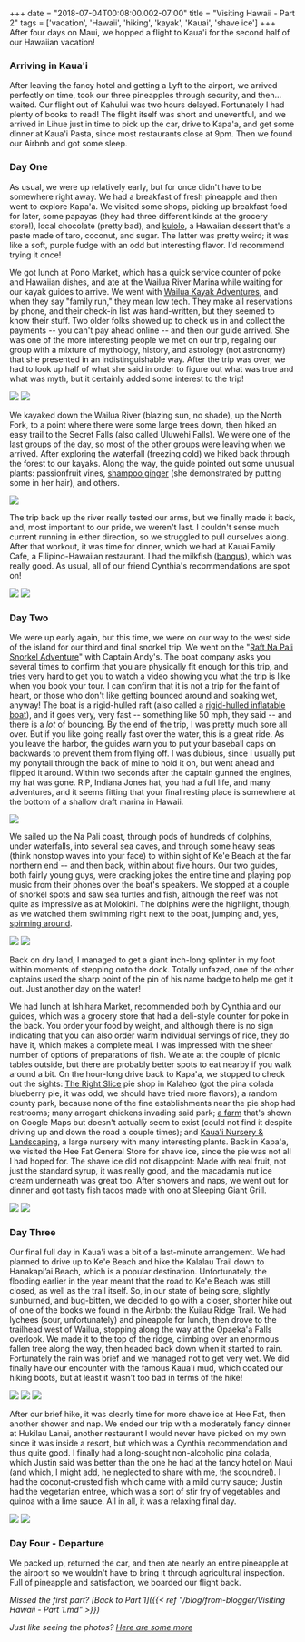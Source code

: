 +++
date = "2018-07-04T00:08:00.002-07:00"
title = "Visiting Hawaii - Part 2"
tags = ['vacation', 'Hawaii', 'hiking', 'kayak', 'Kauai', 'shave ice']
+++
After four days on Maui, we hopped a flight to Kaua'i for the second half of our Hawaiian vacation!

### Arriving in Kaua'i

After leaving the fancy hotel and getting a Lyft to the airport, we arrived perfectly on time, took our three pineapples through security, and then... waited.  Our flight out of Kahului was two hours delayed.  Fortunately I had plenty of books to read!  The flight itself was short and uneventful, and we arrived in Lihue just in time to pick up the car, drive to Kapa'a, and get some dinner at Kaua'i Pasta, since most restaurants close at 9pm.  Then we found our Airbnb and got some sleep.

### Day One

As usual, we were up relatively early, but for once didn't have to be somewhere right away.  We had a breakfast of fresh pineapple and then went to explore Kapa'a.  We visited some shops, picking up breakfast food for later, some papayas (they had three different kinds at the grocery store!), local chocolate (pretty bad), and [kulolo](https://en.wikipedia.org/wiki/Kulolo), a Hawaiian dessert that's a paste made of taro, coconut, and sugar.  The latter was pretty weird; it was like a soft, purple fudge with an odd but interesting flavor.  I'd recommend trying it once!

We got lunch at Pono Market, which has a quick service counter of poke and Hawaiian dishes, and ate at the Wailua River Marina while waiting for our kayak guides to arrive.  We went with [Wailua Kayak Adventures](https://www.wailuakayakadventure.com/), and when they say "family run," they mean low tech.  They make all reservations by phone, and their check-in list was hand-written, but they seemed to know their stuff.  Two older folks showed up to check us in and collect the payments -- you can't pay ahead online -- and then our guide arrived.  She was one of the more interesting people we met on our trip, regaling our group with a mixture of mythology, history, and astrology (not astronomy) that she presented in an indistinguishable way.  After the trip was over, we had to look up half of what she said in order to figure out what was true and what was myth, but it certainly added some interest to the trip!

<img src="https://2.bp.blogspot.com/-3OqWJjOCzAo/WzxpJqbOmjI/AAAAAAAAVRs/eT0QRGsNlR4MF6OGYPNjW1WHHDQ_2Qd9gCKgBGAs/s1600/IMG_20180621_144153.jpg"/>

<img src="https://3.bp.blogspot.com/-jqAOisk8YDg/WzxpJjYBR-I/AAAAAAAAVRs/czRJVfTMz7A8m6f8LX3E2Gs_bCpBVc3hwCKgBGAs/s1600/IMG_20180621_144201.jpg"/>

We kayaked down the Wailua River (blazing sun, no shade), up the North Fork, to a point where there were some large trees down, then hiked an easy trail to the Secret Falls (also called Uluwehi Falls).  We were one of the last groups of the day, so most of the other groups were leaving when we arrived.  After exploring the waterfall (freezing cold) we hiked back through the forest to our kayaks.  Along the way, the guide pointed out some unusual plants: passionfruit vines, [shampoo ginger](http://hihort.blogspot.com/2014/07/awapuhi-shampoo-ginger.html) (she demonstrated by putting some in her hair), and others.

<img src="https://4.bp.blogspot.com/-9OnWgNi_D_0/WzxpRVY9UVI/AAAAAAAAVRw/YyqafRFMM14aY6sk7ji_QppQ7CexIP6KACKgBGAs/s1600/IMG_20180621_154957.jpg"/>

The trip back up the river really tested our arms, but we finally made it back, and, most important to our pride, we weren't last.  I couldn't sense much current running in either direction, so we struggled to pull ourselves along.  After that workout, it was time for dinner, which we had at Kauai Family Cafe, a Filipino-Hawaiian restaurant.   I had the milkfish ([bangus](https://en.wikipedia.org/wiki/Milkfish)), which was really good.  As usual, all of our friend Cynthia's recommendations are spot on!

<img src="https://2.bp.blogspot.com/-50LkA-nZ1zs/WzxrTm-64OI/AAAAAAAAVSY/iV9RXyVRodAyfjiVOGDyzAMtyJ-2snCDACKgBGAs/s1600/IMG_20180621_155010.jpg"/>

<img src="https://4.bp.blogspot.com/-YID___hH5Ws/WzxrTmGlPKI/AAAAAAAAVSY/CXZoBm_Fjok5bS3E5KWFTER4UXjDHyESwCKgBGAs/s1600/IMG_20180621_185934.jpg"/>

### Day Two

We were up early again, but this time, we were on our way to the west side of the island for our third and final snorkel trip.  We went on the "[Raft Na Pali Snorkel Adventure](https://www.napali.com/raft/snorkel/)" with Captain Andy's.  The boat company asks you several times to confirm that you are physically fit enough for this trip, and tries very hard to get you to watch a video showing you what the trip is like when you book your tour.  I can confirm that it is not a trip for the faint of heart, or those who don't like getting bounced around and soaking wet, anyway!  The boat is a rigid-hulled raft (also called a [rigid-hulled inflatable boat](https://en.wikipedia.org/wiki/Rigid-hulled_inflatable_boat)), and it goes very, very fast -- something like 50 mph, they said -- and there is a *lot* of bouncing.  By the end of the trip, I was pretty much sore all over.  But if you like going really fast over the water, this is a great ride.  As you leave the harbor, the guides warn you to put your baseball caps on backwards to prevent them from flying off.  I was dubious, since I usually put my ponytail through the back of mine to hold it on, but went ahead and flipped it around.  Within two seconds after the captain gunned the engines, my hat was gone.  RIP, Indiana Jones hat, you had a full life, and many adventures, and it seems fitting that your final resting place is somewhere at the bottom of a shallow draft marina in Hawaii.

<img src="https://4.bp.blogspot.com/-RmNfbBflrls/WzxpyImxG3I/AAAAAAAAVR8/eqy93e6yOpQio5mE1PpnotTzbLmu98lOwCKgBGAs/s1600/IMG_20180622_093939.jpg"/>

We sailed up the Na Pali coast, through pods of hundreds of dolphins, under waterfalls, into several sea caves, and through some heavy seas (think nonstop waves into your face) to within sight of Ke'e Beach at the far northern end -- and then back, within about five hours.  Our two guides, both fairly young guys, were cracking jokes the entire time and playing pop music from their phones over the boat's speakers.  We stopped at a couple of snorkel spots and saw sea turtles and fish, although the reef was not quite as impressive as at Molokini.  The dolphins were the highlight, though, as we watched them swimming right next to the boat, jumping and, yes, [spinning around](https://en.wikipedia.org/wiki/Spinner_dolphin).

<img src="https://1.bp.blogspot.com/-rIS6pYtN43A/Wzxprj8fGCI/AAAAAAAAVR4/DGcjr7dlAJwfsgKrU_V_IjAFo4e9oqJlgCKgBGAs/s1600/IMG_20180622_084903.jpg"/>

<img src="https://3.bp.blogspot.com/-dIgK68gQMOQ/WzxprmgrmLI/AAAAAAAAVR4/mwN5za598w0brfutuySubBDZnb9YDbrxACKgBGAs/s1600/IMG_20180622_094555.jpg"/>

Back on dry land, I managed to get a giant inch-long splinter in my foot within moments of stepping onto the dock.  Totally unfazed, one of the other captains used the sharp point of the pin of his name badge to help me get it out.  Just another day on the water!

We had lunch at Ishihara Market, recommended both by Cynthia and our guides, which was a grocery store that had a deli-style counter for poke in the back.  You order your food by weight, and although there is no sign indicating that you can also order warm individual servings of rice, they do have it, which makes a complete meal.  I was impressed with the sheer number of options of preparations of fish.  We ate at the couple of picnic tables outside, but there are probably better spots to eat nearby if you walk around a bit.  On the hour-long drive back to Kapa'a, we stopped to check out the sights: [The Right Slice](http://rightslice.com/) pie shop in Kalaheo (got the pina colada blueberry pie, it was odd, we should have tried more flavors); a random county park, because none of the fine establishments near the pie shop had restrooms; many arrogant chickens invading said park; [a farm](http://www.eluawai.com/) that's shown on Google Maps but doesn't actually seem to exist (could not find it despite driving up and down the road a couple times); and [Kaua'i Nursery & Landscaping](http://www.kauainursery.com/index.html), a large nursery with many interesting plants.  Back in Kapa'a, we visited the Hee Fat General Store for shave ice, since the pie was not all I had hoped for.  The shave ice did not disappoint: Made with real fruit, not just the standard syrup, it was really good, and the macadamia nut ice cream underneath was great too.  After showers and naps, we went out for dinner and got tasty fish tacos made with [ono](https://www.hawaii-seafood.org/wild-hawaii-fish/wahoo/) at Sleeping Giant Grill.

<img src="https://1.bp.blogspot.com/-UIzVAKU8_Co/Wzxp4WNBzFI/AAAAAAAAVSA/dbr9rwd6Bnc8SoJl2nMGbap--w14ffupwCKgBGAs/s1600/IMG_20180622_150102.jpg"/>

<img src="https://1.bp.blogspot.com/-oyGBmyeInNo/Wzxp4aXVkDI/AAAAAAAAVSA/UN5-4nXKBVElNap0m8s0Xej0Rv4oNlKtwCKgBGAs/s1600/IMG_20180622_154718.jpg"/>

### Day Three

Our final full day in Kaua'i was a bit of a last-minute arrangement.  We had planned to drive up to Ke'e Beach and hike the Kalalau Trail down to Hanakapi’ai Beach, which is a popular destination.  Unfortunately, the flooding earlier in the year meant that the road to Ke'e Beach was still closed, as well as the trail itself.  So, in our state of being sore, slightly sunburned, and bug-bitten, we decided to go with a closer, shorter hike out of one of the books we found in the Airbnb: the Kuilau Ridge Trail.  We had lychees (sour, unfortunately) and pineapple for lunch, then drove to the trailhead west of Wailua, stopping along the way at the Opaeka'a Falls overlook.  We made it to the top of the ridge, climbing over an enormous fallen tree along the way, then headed back down when it started to rain.  Fortunately the rain was brief and we managed not to get very wet.  We did finally have our encounter with the famous Kaua'i mud, which coated our hiking boots, but at least it wasn't too bad in terms of the hike!

<img src="https://2.bp.blogspot.com/-1r2OTHcNzLY/WzxqIsZEdCI/AAAAAAAAVSE/fbLhX09pYH004wAxeEx2MFW5QpKIrbBgwCKgBGAs/s1600/IMG_20180623_132052.jpg"/>

<img src="https://2.bp.blogspot.com/-Rewm28cUUkg/WzxqIgklivI/AAAAAAAAVSE/j8s_qZvA7h4enOI_B3UtvQMygHdgPpq0QCKgBGAs/s1600/IMG_20180623_132300.jpg"/>

<img src="https://1.bp.blogspot.com/-I_WZuQCWrhE/WzxqIkgLrKI/AAAAAAAAVSE/i2ypFgDIebkv6oJl8QzDTllJ4m2eDSjSwCKgBGAs/s1600/IMG_20180623_142129.jpg"/>

After our brief hike, it was clearly time for more shave ice at Hee Fat, then another shower and nap.  We ended our trip with a moderately fancy dinner at Hukilau Lanai, another restaurant I would never have picked on my own since it was inside a resort, but which was a Cynthia recommendation and thus quite good.  I finally had a long-sought non-alcoholic pina colada, which Justin said was better than the one he had at the fancy hotel on Maui (and which, I might add, he neglected to share with me, the scoundrel).  I had the coconut-crusted fish which came with a mild curry sauce; Justin had the vegetarian entree, which was a sort of stir fry of vegetables and quinoa with a lime sauce.  All in all, it was a relaxing final day.

<img src="https://4.bp.blogspot.com/-SmAS8mIsHQ4/WzxqQqM8I9I/AAAAAAAAVSM/kmraJznfpZM--genPYJt8axeC6S7KF_qACKgBGAs/s1600/IMG_20180622_172128.jpg"/>

<img src="https://1.bp.blogspot.com/-4ExbLjDJGdM/WzxqQilnb3I/AAAAAAAAVSM/Or1csvKkZ7Y0YCz4FWjoqABm58gzPSebQCKgBGAs/s1600/IMG_20180623_143938.jpg"/>

### Day Four - Departure

We packed up, returned the car, and then ate nearly an entire pineapple at the airport so we wouldn't have to bring it through agricultural inspection.  Full of pineapple and satisfaction, we boarded our flight back.

*Missed the first part?  [Back to Part 1]({{< ref "/blog/from-blogger/Visiting Hawaii - Part 1.md" >}})*

*Just like seeing the photos?  [Here are some more](https://photos.app.goo.gl/hGCcznGgPxS5DNcM7)*

